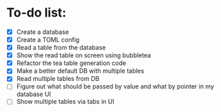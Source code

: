 # To-do list:
- [x] Create a database
- [x] Create a TOML config
- [x] Read a table from the database
- [x] Show the read table on screen using bubbletea
- [x] Refactor the tea table generation code
- [x] Make a better default DB with multiple tables
- [x] Read multiple tables from DB
- [ ] Figure out what should be passed by value and what by pointer in my database UI
- [ ] Show multiple tables via tabs in UI

